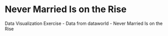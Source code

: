 # Never Married Is on the Rise
Data Visualization Exercise - Data from dataworld - Never Married Is on the Rise
